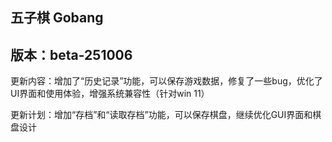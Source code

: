 ## 五子棋 Gobang

## 版本：beta-251006

更新内容：增加了“历史记录”功能，可以保存游戏数据，修复了一些bug，优化了UI界面和使用体验，增强系统兼容性（针对win 11）

更新计划：增加“存档”和“读取存档”功能，可以保存棋盘，继续优化GUI界面和棋盘设计
